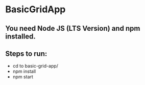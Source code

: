 # BasicGridApp

## You need Node JS (LTS Version) and npm installed.

## Steps to run:
- cd to basic-grid-app/
- npm install
- npm start
